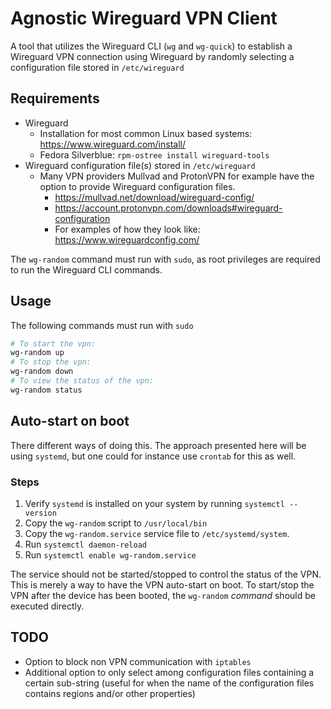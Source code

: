 # Agnostic Wireguard VPN Client

A tool that utilizes the Wireguard CLI (`wg` and `wg-quick`) to establish a
Wireguard VPN connection using Wireguard by randomly selecting a configuration
file stored in `/etc/wireguard`

## Requirements

- Wireguard
  - Installation for most common Linux based systems:
    https://www.wireguard.com/install/
  - Fedora Silverblue: `rpm-ostree install wireguard-tools`
- Wireguard configuration file(s) stored in `/etc/wireguard`
  - Many VPN providers Mullvad and ProtonVPN for example have the option to
    provide Wireguard configuration files.
    - https://mullvad.net/download/wireguard-config/
    - https://account.protonvpn.com/downloads#wireguard-configuration
    - For examples of how they look like: https://www.wireguardconfig.com/

The `wg-random` command must run with `sudo`, as root privileges are required
to run the Wireguard CLI commands.

## Usage

The following commands must run with `sudo`

```bash
# To start the vpn:
wg-random up
# To stop the vpn:
wg-random down
# To view the status of the vpn:
wg-random status
```

## Auto-start on boot
There different ways of doing this. The approach presented here will be using
`systemd`, but one could for instance use `crontab` for this as well.

### Steps

1. Verify `systemd` is installed on your system by running `systemctl --version`
1. Copy the `wg-random` script to `/usr/local/bin`
2. Copy the `wg-random.service` service file to `/etc/systemd/system`.
3. Run `systemctl daemon-reload`
4. Run `systemctl enable wg-random.service`

The service should not be started/stopped to control the status of the VPN. This
is merely a way to have the VPN auto-start on boot. To start/stop the VPN after
the device has been booted, the `wg-random` *command* should be executed
directly.

## TODO
- Option to block non VPN communication with `iptables`
- Additional option to only select among configuration files containing a
  certain sub-string (useful for when the name of the configuration files
  contains regions and/or other properties)
